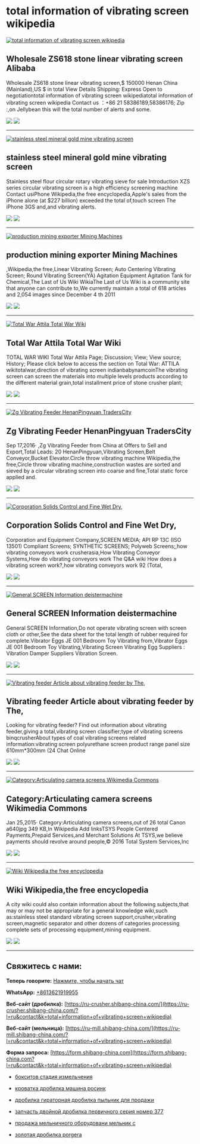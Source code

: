 # total information of vibrating screen wikipedia

<a href="https://swt.shibang-china.com/?l=ru&img&k=total+information+of+vibrating+screen+wikipedia" target="_blank">![total information of vibrating screen wikipedia](http://static.shibang-china.com/all-800x300/819.jpg)</a>

## Wholesale ZS618 stone linear vibrating screen Alibaba
Wholesale ZS618 stone linear vibrating screen,$ 150000 Henan China (Mainland),US $ in total View Details Shipping: Express Open to negotiationtotal information of vibrating screen wikipediatotal information of vibrating screen wikipedia Contact us ：+86 21 58386189,58386176; Zip :,on Jellybean this will the total number of alerts and some.


<a href="https://whatsapp.shibangsoft.com/WhatsApp.php" target="_blank" title="WhatsApp">![](http://static.shibang-china.com/icon/whatsapp.png)</a> <a href="https://swt.shibang-china.com/?l=ru&icon&k=total+information+of+vibrating+screen+wikipedia" target="_blank">![](http://static.shibang-china.com/icon/chat-ru.png)</a>

---

<a href="https://swt.shibang-china.com/?l=ru&img&k=total+information+of+vibrating+screen+wikipedia" target="_blank">![stainless steel mineral gold mine vibrating screen](http://static.shibang-china.com/all-800x300/572.jpg)</a>

## stainless steel mineral gold mine vibrating screen
Stainless steel flour circular rotary vibrating sieve for sale Introduction XZS series circular vibrating screen is a high efficiency screening machine Contact usiPhone Wikipedia,the free encyclopedia,Apple's sales from the iPhone alone (at $227 billion) exceeded the total of,touch screen The iPhone 3GS and,and vibrating alerts.


<a href="https://whatsapp.shibangsoft.com/WhatsApp.php" target="_blank" title="WhatsApp">![](http://static.shibang-china.com/icon/whatsapp.png)</a> <a href="https://swt.shibang-china.com/?l=ru&icon&k=total+information+of+vibrating+screen+wikipedia" target="_blank">![](http://static.shibang-china.com/icon/chat-ru.png)</a>

---

<a href="https://swt.shibang-china.com/?l=ru&img&k=total+information+of+vibrating+screen+wikipedia" target="_blank">![production mining exporter Mining Machines](http://static.shibang-china.com/all-800x300/1133.jpg)</a>

## production mining exporter Mining Machines
,Wikipedia,the free,Linear Vibrating Screen; Auto Centering Vibrating Screen; Round Vibrating Screen(YA) Agitation Equipment Agitation Tank for Chemical,The Last of Us Wiki WikiaThe Last of Us Wiki is a community site that anyone can contribute to,We currently maintain a total of 618 articles and 2,054 images since December 4 th 2011


<a href="https://whatsapp.shibangsoft.com/WhatsApp.php" target="_blank" title="WhatsApp">![](http://static.shibang-china.com/icon/whatsapp.png)</a> <a href="https://swt.shibang-china.com/?l=ru&icon&k=total+information+of+vibrating+screen+wikipedia" target="_blank">![](http://static.shibang-china.com/icon/chat-ru.png)</a>

---

<a href="https://swt.shibang-china.com/?l=ru&img&k=total+information+of+vibrating+screen+wikipedia" target="_blank">![Total War Attila Total War Wiki](http://static.shibang-china.com/all-800x300/703.jpg)</a>

## Total War Attila Total War Wiki
TOTAL WAR WIKI Total War Attila Page; Discussion; View; View source; History; Please click below to access the section on Total War: ATTILA wikitotalwar,direction of vibrating screen indianbabynamcoinThe vibrating screen can screen the materials into multiple levels products according to the different material grain,total installment price of stone crusher plant;


<a href="https://whatsapp.shibangsoft.com/WhatsApp.php" target="_blank" title="WhatsApp">![](http://static.shibang-china.com/icon/whatsapp.png)</a> <a href="https://swt.shibang-china.com/?l=ru&icon&k=total+information+of+vibrating+screen+wikipedia" target="_blank">![](http://static.shibang-china.com/icon/chat-ru.png)</a>

---

<a href="https://swt.shibang-china.com/?l=ru&img&k=total+information+of+vibrating+screen+wikipedia" target="_blank">![Zg Vibrating Feeder HenanPingyuan TradersCity](http://static.shibang-china.com/all-800x300/1207.jpg)</a>

## Zg Vibrating Feeder HenanPingyuan TradersCity
Sep 17,2016&#0183;&#32;,Zg Vibrating Feeder from China at Offers to Sell and Export,Total Leads: 20 HenanPingyuan,Vibrating Screen,Belt Conveyor,Bucket Elevator.Circle throw vibrating machine Wikipedia,the free,Circle throw vibrating machine,construction wastes are sorted and sieved by a circular vibrating screen into coarse and fine,Total static force applied and.


<a href="https://whatsapp.shibangsoft.com/WhatsApp.php" target="_blank" title="WhatsApp">![](http://static.shibang-china.com/icon/whatsapp.png)</a> <a href="https://swt.shibang-china.com/?l=ru&icon&k=total+information+of+vibrating+screen+wikipedia" target="_blank">![](http://static.shibang-china.com/icon/chat-ru.png)</a>

---

<a href="https://swt.shibang-china.com/?l=ru&img&k=total+information+of+vibrating+screen+wikipedia" target="_blank">![Corporation Solids Control and Fine Wet Dry,](http://static.shibang-china.com/all-800x300/637.jpg)</a>

## Corporation Solids Control and Fine Wet Dry,
Corporation and Equipment Company,SCREEN MEDIA; API RP 13C (ISO 13501) Compliant Screens; SYNTHETIC SCREENS; Polyweb Screens;,how vibrating conveyors work crusherasia,How Vibrating Conveyor Systems,How do vibrating conveyors work The Q&A wiki How does a vibrating screen work?,how vibrating conveyors work 92 (Total,


<a href="https://whatsapp.shibangsoft.com/WhatsApp.php" target="_blank" title="WhatsApp">![](http://static.shibang-china.com/icon/whatsapp.png)</a> <a href="https://swt.shibang-china.com/?l=ru&icon&k=total+information+of+vibrating+screen+wikipedia" target="_blank">![](http://static.shibang-china.com/icon/chat-ru.png)</a>

---

<a href="https://swt.shibang-china.com/?l=ru&img&k=total+information+of+vibrating+screen+wikipedia" target="_blank">![General SCREEN Information deistermachine](http://static.shibang-china.com/all-800x300/854.jpg)</a>

## General SCREEN Information deistermachine
General SCREEN Information,Do not operate vibrating screen with screen cloth or other,See the data sheet for the total length of rubber required for complete.Vibrator Eggs JE 001 Bedroom Toy Vibrating from,Vibrator Eggs JE 001 Bedroom Toy Vibrating,Vibrating Screen Vibrating Egg Suppliers : Vibration Damper Suppliers Vibration Screen.


<a href="https://whatsapp.shibangsoft.com/WhatsApp.php" target="_blank" title="WhatsApp">![](http://static.shibang-china.com/icon/whatsapp.png)</a> <a href="https://swt.shibang-china.com/?l=ru&icon&k=total+information+of+vibrating+screen+wikipedia" target="_blank">![](http://static.shibang-china.com/icon/chat-ru.png)</a>

---

<a href="https://swt.shibang-china.com/?l=ru&img&k=total+information+of+vibrating+screen+wikipedia" target="_blank">![Vibrating feeder Article about vibrating feeder by The,](http://static.shibang-china.com/all-800x300/1236.jpg)</a>

## Vibrating feeder Article about vibrating feeder by The,
Looking for vibrating feeder? Find out information about vibrating feeder,giving a total,vibrating screen classifier;type of vibrating screens binqcrusherAbout types of coal vibrating screens related information:vibrating screen polyurethane screen product range panel size 610mm*300mm (24 Chat Online


<a href="https://whatsapp.shibangsoft.com/WhatsApp.php" target="_blank" title="WhatsApp">![](http://static.shibang-china.com/icon/whatsapp.png)</a> <a href="https://swt.shibang-china.com/?l=ru&icon&k=total+information+of+vibrating+screen+wikipedia" target="_blank">![](http://static.shibang-china.com/icon/chat-ru.png)</a>

---

<a href="https://swt.shibang-china.com/?l=ru&img&k=total+information+of+vibrating+screen+wikipedia" target="_blank">![Category:Articulating camera screens Wikimedia Commons](http://static.shibang-china.com/all-800x300/1105.jpg)</a>

## Category:Articulating camera screens Wikimedia Commons
Jan 25,2015&#0183;&#32;Category:Articulating camera screens,out of 26 total Canon a640jpg 349 KB,In Wikipedia Add linksTSYS People Centered Payments,Prepaid Services,and Merchant Solutions At TSYS,we believe payments should revolve around people,© 2016 Total System Services,Inc


<a href="https://whatsapp.shibangsoft.com/WhatsApp.php" target="_blank" title="WhatsApp">![](http://static.shibang-china.com/icon/whatsapp.png)</a> <a href="https://swt.shibang-china.com/?l=ru&icon&k=total+information+of+vibrating+screen+wikipedia" target="_blank">![](http://static.shibang-china.com/icon/chat-ru.png)</a>

---

<a href="https://swt.shibang-china.com/?l=ru&img&k=total+information+of+vibrating+screen+wikipedia" target="_blank">![Wiki Wikipedia,the free encyclopedia](http://static.shibang-china.com/all-800x300/386.jpg)</a>

## Wiki Wikipedia,the free encyclopedia
A city wiki could also contain information about the following subjects,that may or may not be appropriate for a general knowledge wiki,such as:stainless steel standard vibrating screen support,crusher,vibrating screen,magnetic separator and other dozens of categories processing complete sets of processing equipment,mining equipment.


<a href="https://whatsapp.shibangsoft.com/WhatsApp.php" target="_blank" title="WhatsApp">![](http://static.shibang-china.com/icon/whatsapp.png)</a> <a href="https://swt.shibang-china.com/?l=ru&icon&k=total+information+of+vibrating+screen+wikipedia" target="_blank">![](http://static.shibang-china.com/icon/chat-ru.png)</a>

---
## Свяжитесь с нами:

**Теперь говорите:** [Нажмите, чтобы начать чат](https://swt.shibang-china.com?l=ru&contact&k=total+information+of+vibrating+screen+wikipedia)

**WhatsApp:**  [+8613621919955](https://whatsapp.shibangsoft.com/WhatsApp.php)

**Веб-сайт (дробилка):** [https://ru-crusher.shibang-china.com/](https://ru-crusher.shibang-china.com/?l=ru&contact&k=total+information+of+vibrating+screen+wikipedia)

**Веб-сайт (мельница):** [https://ru-mill.shibang-china.com/](https://ru-mill.shibang-china.com/?l=ru&contact&k=total+information+of+vibrating+screen+wikipedia)

**Форма запроса:** [https://form.shibang-china.com](https://form.shibang-china.com?l=ru&contact&k=total+information+of+vibrating+screen+wikipedia)

* [бокситов стадия измельчения](../115/%D0%B1%D0%BE%D0%BA%D1%81%D0%B8%D1%82%D0%BE%D0%B2%20%D1%81%D1%82%D0%B0%D0%B4%D0%B8%D1%8F%20%D0%B8%D0%B7%D0%BC%D0%B5%D0%BB%D1%8C%D1%87%D0%B5%D0%BD%D0%B8%D1%8F.md)

* [кроватка дробилка машина росинк](../119/%D0%BA%D1%80%D0%BE%D0%B2%D0%B0%D1%82%D0%BA%D0%B0%20%D0%B4%D1%80%D0%BE%D0%B1%D0%B8%D0%BB%D0%BA%D0%B0%20%D0%BC%D0%B0%D1%88%D0%B8%D0%BD%D0%B0%20%D1%80%D0%BE%D1%81%D0%B8%D0%BD%D0%BA.md)

* [дробилка гираторная дробилка пыльник для продажи](../117/%D0%B4%D1%80%D0%BE%D0%B1%D0%B8%D0%BB%D0%BA%D0%B0%20%D0%B3%D0%B8%D1%80%D0%B0%D1%82%D0%BE%D1%80%D0%BD%D0%B0%D1%8F%20%D0%B4%D1%80%D0%BE%D0%B1%D0%B8%D0%BB%D0%BA%D0%B0%20%D0%BF%D1%8B%D0%BB%D1%8C%D0%BD%D0%B8%D0%BA%20%D0%B4%D0%BB%D1%8F%20%D0%BF%D1%80%D0%BE%D0%B4%D0%B0%D0%B6%D0%B8.md)

* [запчасть двойной дробилка первичного серия номер 377](../109/%D0%B7%D0%B0%D0%BF%D1%87%D0%B0%D1%81%D1%82%D1%8C%20%D0%B4%D0%B2%D0%BE%D0%B9%D0%BD%D0%BE%D0%B9%20%D0%B4%D1%80%D0%BE%D0%B1%D0%B8%D0%BB%D0%BA%D0%B0%20%D0%BF%D0%B5%D1%80%D0%B2%D0%B8%D1%87%D0%BD%D0%BE%D0%B3%D0%BE%20%D1%81%D0%B5%D1%80%D0%B8%D1%8F%20%D0%BD%D0%BE%D0%BC%D0%B5%D1%80%20377.md)

* [продажа мельничного оборудовани мельник с](../107/%D0%BF%D1%80%D0%BE%D0%B4%D0%B0%D0%B6%D0%B0%20%D0%BC%D0%B5%D0%BB%D1%8C%D0%BD%D0%B8%D1%87%D0%BD%D0%BE%D0%B3%D0%BE%20%D0%BE%D0%B1%D0%BE%D1%80%D1%83%D0%B4%D0%BE%D0%B2%D0%B0%D0%BD%D0%B8%20%D0%BC%D0%B5%D0%BB%D1%8C%D0%BD%D0%B8%D0%BA%20%D1%81.md)

* [золотая дробилка porgera](../118/%D0%B7%D0%BE%D0%BB%D0%BE%D1%82%D0%B0%D1%8F%20%D0%B4%D1%80%D0%BE%D0%B1%D0%B8%D0%BB%D0%BA%D0%B0%20porgera.md)